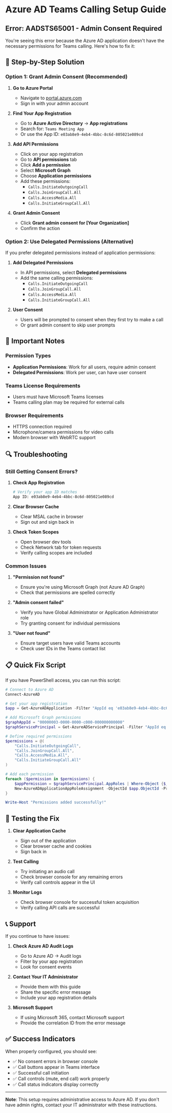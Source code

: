# Azure AD Teams Calling Setup Guide

## Error: AADSTS65001 - Admin Consent Required

You're seeing this error because the Azure AD application doesn't have the necessary permissions for Teams calling. Here's how to fix it:

## 🔧 **Step-by-Step Solution**

### **Option 1: Grant Admin Consent (Recommended)**

1. **Go to Azure Portal**

   - Navigate to [portal.azure.com](https://portal.azure.com)
   - Sign in with your admin account

2. **Find Your App Registration**

   - Go to **Azure Active Directory** → **App registrations**
   - Search for: `Teams Meeting App`
   - Or use the App ID: `e03ab8e9-4eb4-4bbc-8c6d-805021e089cd`

3. **Add API Permissions**

   - Click on your app registration
   - Go to **API permissions** tab
   - Click **Add a permission**
   - Select **Microsoft Graph**
   - Choose **Application permissions**
   - Add these permissions:
     - `Calls.InitiateOutgoingCall`
     - `Calls.JoinGroupCall.All`
     - `Calls.AccessMedia.All`
     - `Calls.InitiateGroupCall.All`

4. **Grant Admin Consent**
   - Click **Grant admin consent for [Your Organization]**
   - Confirm the action

### **Option 2: Use Delegated Permissions (Alternative)**

If you prefer delegated permissions instead of application permissions:

1. **Add Delegated Permissions**

   - In API permissions, select **Delegated permissions**
   - Add the same calling permissions:
     - `Calls.InitiateOutgoingCall`
     - `Calls.JoinGroupCall.All`
     - `Calls.AccessMedia.All`
     - `Calls.InitiateGroupCall.All`

2. **User Consent**
   - Users will be prompted to consent when they first try to make a call
   - Or grant admin consent to skip user prompts

## 🚨 **Important Notes**

### **Permission Types**

- **Application Permissions**: Work for all users, require admin consent
- **Delegated Permissions**: Work per user, can have user consent

### **Teams License Requirements**

- Users must have Microsoft Teams licenses
- Teams calling plan may be required for external calls

### **Browser Requirements**

- HTTPS connection required
- Microphone/camera permissions for video calls
- Modern browser with WebRTC support

## 🔍 **Troubleshooting**

### **Still Getting Consent Errors?**

1. **Check App Registration**

   ```bash
   # Verify your app ID matches
   App ID: e03ab8e9-4eb4-4bbc-8c6d-805021e089cd
   ```

2. **Clear Browser Cache**

   - Clear MSAL cache in browser
   - Sign out and sign back in

3. **Check Token Scopes**
   - Open browser dev tools
   - Check Network tab for token requests
   - Verify calling scopes are included

### **Common Issues**

1. **"Permission not found"**

   - Ensure you're using Microsoft Graph (not Azure AD Graph)
   - Check that permissions are spelled correctly

2. **"Admin consent failed"**

   - Verify you have Global Administrator or Application Administrator role
   - Try granting consent for individual permissions

3. **"User not found"**
   - Ensure target users have valid Teams accounts
   - Check user IDs in the Teams contact list

## 📋 **Quick Fix Script**

If you have PowerShell access, you can run this script:

```powershell
# Connect to Azure AD
Connect-AzureAD

# Get your app registration
$app = Get-AzureADApplication -Filter "AppId eq 'e03ab8e9-4eb4-4bbc-8c6d-805021e089cd'"

# Add Microsoft Graph permissions
$graphAppId = "00000003-0000-0000-c000-000000000000"
$graphServicePrincipal = Get-AzureADServicePrincipal -Filter "AppId eq '$graphAppId'"

# Define required permissions
$permissions = @(
    "Calls.InitiateOutgoingCall",
    "Calls.JoinGroupCall.All",
    "Calls.AccessMedia.All",
    "Calls.InitiateGroupCall.All"
)

# Add each permission
foreach ($permission in $permissions) {
    $appPermission = $graphServicePrincipal.AppRoles | Where-Object {$_.Value -eq $permission}
    New-AzureADApplicationAppRoleAssignment -ObjectId $app.ObjectId -PrincipalId $app.ObjectId -ResourceId $graphServicePrincipal.ObjectId -Id $appPermission.Id
}

Write-Host "Permissions added successfully!"
```

## 🎯 **Testing the Fix**

1. **Clear Application Cache**

   - Sign out of the application
   - Clear browser cache and cookies
   - Sign back in

2. **Test Calling**

   - Try initiating an audio call
   - Check browser console for any remaining errors
   - Verify call controls appear in the UI

3. **Monitor Logs**
   - Check browser console for successful token acquisition
   - Verify calling API calls are successful

## 📞 **Support**

If you continue to have issues:

1. **Check Azure AD Audit Logs**

   - Go to Azure AD → Audit logs
   - Filter by your app registration
   - Look for consent events

2. **Contact Your IT Administrator**

   - Provide them with this guide
   - Share the specific error message
   - Include your app registration details

3. **Microsoft Support**
   - If using Microsoft 365, contact Microsoft support
   - Provide the correlation ID from the error message

## ✅ **Success Indicators**

When properly configured, you should see:

- ✅ No consent errors in browser console
- ✅ Call buttons appear in Teams interface
- ✅ Successful call initiation
- ✅ Call controls (mute, end call) work properly
- ✅ Call status indicators display correctly

---

**Note**: This setup requires administrative access to Azure AD. If you don't have admin rights, contact your IT administrator with these instructions.
